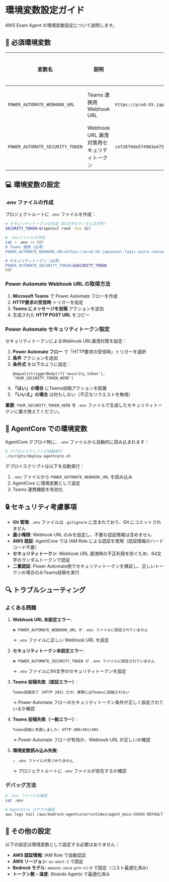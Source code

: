 # 環境変数設定ガイド

AWS Exam Agent の環境変数設定について説明します。

## 🔧 必須環境変数

| 変数名 | 説明 | 例 | 設定場所 |
|--------|------|----|----------|
| `POWER_AUTOMATE_WEBHOOK_URL` | Teams 連携用 Webhook URL | `https://prod-XX.japaneast.logic.azure.com/workflows/...` | .env ファイル |
| `POWER_AUTOMATE_SECURITY_TOKEN` | Webhook URL 漏洩対策用セキュリティトークン | `cef26f0de574983a475345f2e3518abbd6472d102b5254384ef6912931f8a68f` | .env ファイル |

## 💻 環境変数の設定

### .env ファイルの作成

プロジェクトルートに `.env` ファイルを作成：

```bash
# セキュリティトークンの生成（64文字のランダム文字列）
SECURITY_TOKEN=$(openssl rand -hex 32)

# .envファイルの作成
cat > .env << EOF
# Teams 連携（必須）
POWER_AUTOMATE_WEBHOOK_URL=https://prod-XX.japaneast.logic.azure.com/workflows/YOUR-WORKFLOW-ID/triggers/manual/paths/invoke?api-version=2016-06-01&sp=%2Ftriggers%2Fmanual%2Frun&sv=1.0&sig=YOUR-SIGNATURE

# セキュリティトークン（必須）
POWER_AUTOMATE_SECURITY_TOKEN=$SECURITY_TOKEN
EOF
```

### Power Automate Webhook URL の取得方法

1. **Microsoft Teams** で Power Automate フローを作成
2. **HTTP要求の受信時** トリガーを設定
3. **Teams にメッセージを投稿** アクションを追加
4. 生成された **HTTP POST URL** をコピー

### Power Automate セキュリティトークン設定

セキュリティトークンによるWebhook URL漏洩対策を設定：

1. **Power Automate フロー** で「HTTP要求の受信時」トリガーを選択
2. **条件** アクションを追加
3. **条件式** を以下のように設定：
   ```
   @equals(triggerBody()?['security_token'], 'YOUR_SECURITY_TOKEN_HERE')
   ```
4. **「はい」の場合** にTeams投稿アクションを配置
5. **「いいえ」の場合** は何もしない（不正なリクエストを無視）

**重要**: `YOUR_SECURITY_TOKEN_HERE` を `.env` ファイルで生成したセキュリティトークンに置き換えてください。

## 🚀 AgentCore での環境変数

AgentCore デプロイ時に、`.env` ファイルから自動的に読み込まれます：

```bash
# デプロイスクリプトが自動実行
./scripts/deploy-agentcore.sh
```

デプロイスクリプトは以下を自動実行：
1. `.env` ファイルから `POWER_AUTOMATE_WEBHOOK_URL` を読み込み
2. AgentCore に環境変数として設定
3. Teams 連携機能を有効化

## 🔒 セキュリティ考慮事項

- **Git 管理**: `.env` ファイルは `.gitignore` に含まれており、Git にコミットされません
- **最小権限**: Webhook URL のみを設定し、不要な認証情報は含めません
- **AWS 認証**: AgentCore では IAM Role による認証を使用（認証情報のハードコード不要）
- **セキュリティトークン**: Webhook URL 漏洩時の不正利用を防ぐため、64文字のランダムトークンで認証
- **二重認証**: Power Automate側でセキュリティトークンを検証し、正しいトークンの場合のみTeams投稿を実行

## 🔍 トラブルシューティング

### よくある問題

1. **Webhook URL 未設定エラー**:
   ```
   ❌ POWER_AUTOMATE_WEBHOOK_URL が .env ファイルに設定されていません
   ```
   → `.env` ファイルに正しい Webhook URL を設定

2. **セキュリティトークン未設定エラー**:
   ```
   ❌ POWER_AUTOMATE_SECURITY_TOKEN が .env ファイルに設定されていません
   ```
   → `.env` ファイルに64文字のセキュリティトークンを設定

3. **Teams 投稿失敗（認証エラー）**:
   ```
   Teams投稿完了 (HTTP 202) だが、実際にはTeamsに投稿されない
   ```
   → Power Automate フローのセキュリティトークン条件が正しく設定されているか確認

4. **Teams 投稿失敗（一般エラー）**:
   ```
   Teams投稿に失敗しました: HTTP 400/401/403
   ```
   → Power Automate フローが有効か、Webhook URL が正しいか確認

5. **環境変数読み込み失敗**:
   ```
   ⚠️ .env ファイルが見つかりません
   ```
   → プロジェクトルートに `.env` ファイルが存在するか確認

### デバッグ方法

```bash
# .env ファイルの確認
cat .env

# AgentCore ログでの確認
aws logs tail /aws/bedrock-agentcore/runtimes/agent_main-XXXXX-DEFAULT --since 1h | grep -i teams
```

## 📝 その他の設定

以下の設定は環境変数として設定する必要はありません：

- **AWS 認証情報**: IAM Role で自動認証
- **AWS リージョン**: `us-east-1` で固定
- **Bedrock モデル**: `amazon.nova-pro-v1:0` で固定（コスト最適化済み）
- **トークン数・温度**: Strands Agents で最適化済み
